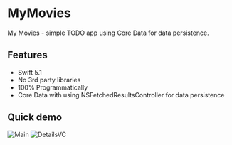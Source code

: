 # MyMovies

My Movies - simple TODO app using Core Data for data persistence.

Features
------------------

+ Swift 5.1
+ No 3rd party libraries
+ 100% Programmatically
+ Core Data with using NSFetchedResultsController for data persistence


Quick demo
------------------

![Main](https://user-images.githubusercontent.com/45872265/79191370-0fb05b00-7e2f-11ea-9a95-0925bbabc44a.jpg)
![DetailsVC](https://user-images.githubusercontent.com/45872265/79249646-3fd71880-7e86-11ea-8ca6-969002d1c5ad.png)

